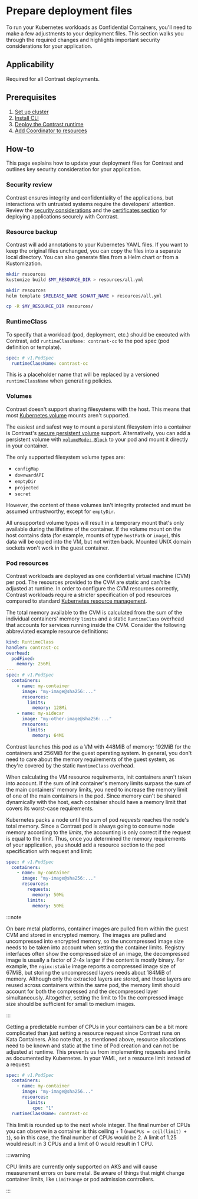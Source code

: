 # Prepare deployment files

To run your Kubernetes workloads as Confidential Containers, you'll need to make a few adjustments to your deployment files. This section walks you through the required changes and highlights important security considerations for your application.

## Applicability

Required for all Contrast deployments.

## Prerequisites

1. [Set up cluster](../cluster-setup/aks.md)
2. [Install CLI](../install-cli.md)
3. [Deploy the Contrast runtime](./runtime-deployment.md)
4. [Add Coordinator to resources](./add-coordinator.md)

## How-to

This page explains how to update your deployment files for Contrast and outlines key security consideration for your application.

### Security review

Contrast ensures integrity and confidentiality of the applications, but interactions with untrusted systems require the developers' attention.
Review the [security considerations](../hardening.md) and the [certificates section](../../architecture/components/service-mesh.md#public-key-infrastructure) for deploying applications securely with Contrast.

### Resource backup

Contrast will add annotations to your Kubernetes YAML files. If you want to keep the original files
unchanged, you can copy the files into a separate local directory.
You can also generate files from a Helm chart or from a Kustomization.

<Tabs groupId="yaml-source">
<TabItem value="kustomize" label="kustomize">

```sh
mkdir resources
kustomize build $MY_RESOURCE_DIR > resources/all.yml
```

</TabItem>
<TabItem value="helm" label="helm">

```sh
mkdir resources
helm template $RELEASE_NAME $CHART_NAME > resources/all.yml
```

</TabItem>
<TabItem value="copy" label="copy">

```sh
cp -R $MY_RESOURCE_DIR resources/
```

</TabItem>
</Tabs>

### RuntimeClass

To specify that a workload (pod, deployment, etc.) should be executed with Contrast,
add `runtimeClassName: contrast-cc` to the pod spec (pod definition or template).

```yaml
spec: # v1.PodSpec
  runtimeClassName: contrast-cc
```

This is a placeholder name that will be replaced by a versioned `runtimeClassName` when generating policies.

<!-- TODO(katexochen): Describe how runtimeClass is handled after first generate -->

### Volumes

Contrast doesn't support sharing filesystems with the host.
This means that most [Kubernetes volume](https://kubernetes.io/docs/concepts/storage/volumes/) mounts aren't supported.

The easiest and safest way to mount a persistent filesystem into a container is Contrast's [secure persistent volume](../encrypted-storage.md) support.
Alternatively, you can add a persistent volume with [`volumeMode: Block`](https://kubernetes.io/docs/concepts/storage/persistent-volumes/#volume-mode) to your pod and mount it directly in your container.

The only supported filesystem volume types are:

- `configMap`
- `downwardAPI`
- `emptyDir`
- `projected`
- `secret`

<!-- TODO(burgerdev): ensure all of these are tested! -->

However, the content of these volumes isn't integrity protected and must be assumed untrustworthy, except for `emptyDir`.

All unsupported volume types will result in a temporary mount that's only available during the lifetime of the container.
If the volume mount on the host contains data (for example, mounts of type `hostPath` or `image`), this data will be copied into the VM, but not written back.
Mounted UNIX domain sockets won't work in the guest container.

### Pod resources

Contrast workloads are deployed as one confidential virtual machine (CVM) per pod.
The resources provided to the CVM are static and can't be adjusted at runtime.
In order to configure the CVM resources correctly, Contrast workloads require a stricter specification of pod resources compared to standard [Kubernetes resource management].

The total memory available to the CVM is calculated from the sum of the individual containers' memory `limits` and a static `RuntimeClass` overhead that accounts for services running inside the CVM.
Consider the following abbreviated example resource definitions:

```yaml
kind: RuntimeClass
handler: contrast-cc
overhead:
  podFixed:
    memory: 256Mi
---
spec: # v1.PodSpec
  containers:
    - name: my-container
      image: "my-image@sha256:..."
      resources:
        limits:
          memory: 128Mi
    - name: my-sidecar
      image: "my-other-image@sha256:..."
      resources:
        limits:
          memory: 64Mi
```

Contrast launches this pod as a VM with 448MiB of memory: 192MiB for the containers and 256MiB for the guest operating system.
In general, you don't need to care about the memory requirements of the guest system, as they're covered by the static `RuntimeClass` overhead.

When calculating the VM resource requirements, init containers aren't taken into account.
If the sum of init container's memory limits surpass the sum of the main containers' memory limits, you need to increase the memory limit of one of the main containers in the pod.
Since memory can't be shared dynamically with the host, each container should have a memory limit that covers its worst-case requirements.

Kubernetes packs a node until the sum of pod _requests_ reaches the node's total memory.
Since a Contrast pod is always going to consume node memory according to the _limits_, the accounting is only correct if the request is equal to the limit.
Thus, once you determined the memory requirements of your application, you should add a resource section to the pod specification with request and limit:

```yaml
spec: # v1.PodSpec
  containers:
    - name: my-container
      image: "my-image@sha256:..."
      resources:
        requests:
          memory: 50Mi
        limits:
          memory: 50Mi
```

:::note

On bare metal platforms, container images are pulled from within the guest CVM and stored in encrypted memory.
The images are pulled and uncompressed into encrypted memory, so the uncompressed image size needs to be taken into account when setting the container limits.
Registry interfaces often show the compressed size of an image, the decompressed image is usually a factor of 2-4x larger if the content is mostly binary.
For example, the `nginx:stable` image reports a compressed image size of 67MiB, but storing the uncompressed layers needs about 184MiB of memory.
Although only the extracted layers are stored, and those layers are reused across containers within the same pod, the memory limit should account for both the compressed and the decompressed layer simultaneously.
Altogether, setting the limit to 10x the compressed image size should be sufficient for small to medium images.

:::

Getting a predictable number of CPUs in your containers can be a bit more complicated than just setting a resource request since Contrast runs on Kata Containers.
Also note that, as mentioned above, resource allocations need to be known and static at the time of Pod creation and can not be adjusted at runtime. This prevents
us from implementing requests and limits as documented by Kubernetes.
In your YAML, set a resource limit instead of a request:

```yaml
spec: # v1.PodSpec
  containers:
    - name: my-container
      image: "my-image@sha256..."
      resources:
        limits:
          cpu: "1"
  runtimeClassName: contrast-cc
```

This limit is rounded up to the next whole integer. The final number of CPUs you can observe in a container is this ceiling + 1 (`numCPUs = ceil(limit) + 1`), so
in this case, the final number of CPUs would be 2. A limit of 1.25 would result in 3 CPUs and a limit of 0 would result in 1 CPU.

:::warning

CPU limits are currently only supported on AKS and will cause measurement errors on bare metal. Be aware
of things that might change container limits, like `LimitRange` or pod admission controllers.

:::

[Kubernetes resource management]: https://kubernetes.io/docs/concepts/configuration/manage-resources-containers/
